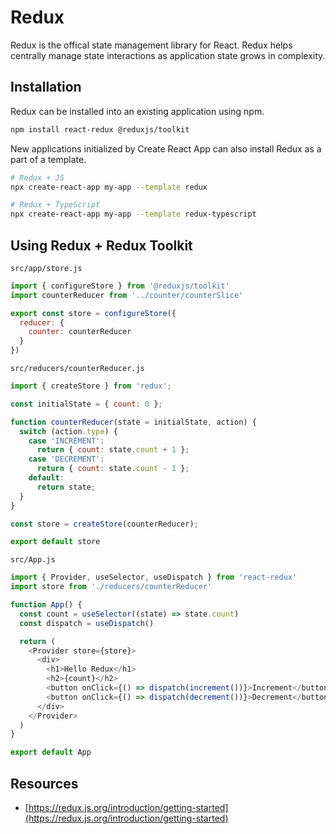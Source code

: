 # Redux

Redux is the offical state management library for React. Redux helps centrally manage state interactions as application state grows in complexity. 

## Installation

Redux can be installed into an existing application using npm.

``` bash
npm install react-redux @reduxjs/toolkit
```

New applications initialized by Create React App can also install Redux as a part of a template.

``` bash
# Redux + JS
npx create-react-app my-app --template redux

# Redux + TypeScript 
npx create-react-app my-app --template redux-typescript
```

## Using Redux + Redux Toolkit

`src/app/store.js`
``` js
import { configureStore } from '@reduxjs/toolkit'
import counterReducer from '../counter/counterSlice'

export const store = configureStore({
  reducer: {
    counter: counterReducer
  }
})
```

`src/reducers/counterReducer.js`
``` js
import { createStore } from 'redux';

const initialState = { count: 0 };

function counterReducer(state = initialState, action) {
  switch (action.type) {
    case 'INCREMENT':
      return { count: state.count + 1 };
    case 'DECREMENT':
      return { count: state.count - 1 };
    default:
      return state;
  }
}

const store = createStore(counterReducer);

export default store
```


`src/App.js`
``` js
import { Provider, useSelector, useDispatch } from 'react-redux'
import store from './reducers/counterReducer'

function App() {
  const count = useSelector((state) => state.count)
  const dispatch = useDispatch()

  return (
    <Provider store={store}>
      <div>
        <h1>Hello Redux</h1>
        <h2>{count}</h2>
        <button onClick={() => dispatch(increment())}>Increment</button>
        <button onClick={() => dispatch(decrement())}>Decrement</button>
      </div>
    </Provider>
  )
}

export default App

```

## Resources

* [https://redux.js.org/introduction/getting-started](https://redux.js.org/introduction/getting-started)